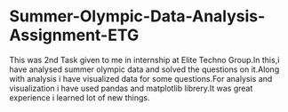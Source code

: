 # Summer-Olympic-Data-Analysis-Assignment-ETG
This was 2nd Task given to me in internship at Elite Techno Group.In this,i have analysed summer olympic data and solved the questions on it.Along with analysis i have visualized data for some questions.For analysis and visualization i have used pandas and matplotlib librery.It was great experience i learned lot of new things. 
